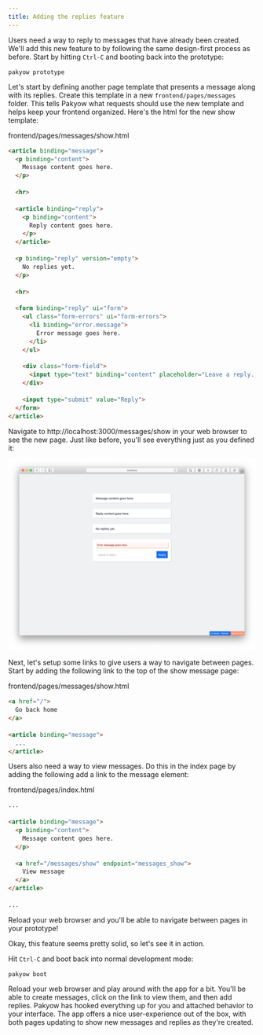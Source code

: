 ```yaml
---
title: Adding the replies feature
---
```


Users need a way to reply to messages that have already been created. We'll add this new feature to by following the same design-first process as before. Start by hitting `Ctrl-C` and booting back into the prototype:

```
pakyow prototype
```

Let's start by defining another page template that presents a message along with its replies. Create this template in a new `frontend/pages/messages` folder. This tells Pakyow what requests should use the new template and helps keep your frontend organized. Here's the html for the new show template:

<div class="filename">
  frontend/pages/messages/show.html
</div>

```html
<article binding="message">
  <p binding="content">
    Message content goes here.
  </p>

  <hr>

  <article binding="reply">
    <p binding="content">
      Reply content goes here.
    </p>
  </article>

  <p binding="reply" version="empty">
    No replies yet.
  </p>

  <hr>

  <form binding="reply" ui="form">
    <ul class="form-errors" ui="form-errors">
      <li binding="error.message">
        Error message goes here.
      </li>
    </ul>

    <div class="form-field">
      <input type="text" binding="content" placeholder="Leave a reply..." required>
    </div>

    <input type="submit" value="Reply">
  </form>
</article>
```

Navigate to http://localhost:3000/messages/show in your web browser to see the new page. Just like before, you'll see everything just as you defined it:

![Pakyow Example: Message Show Prototype](https://github.com/metabahn/pakyow-marketing-public/raw/master/docs/common/images/hello-example-screen-8.png "Pakyow Example: Message Show Prototype")

Next, let's setup some links to give users a way to navigate between pages. Start by adding the following link to the top of the show message page:

<div class="filename">
  frontend/pages/messages/show.html
</div>

```html
<a href="/">
  Go back home
</a>

<article binding="message">
  ...
</article>
```

Users also need a way to view messages. Do this in the index page by adding the following add a link to the message element:

<div class="filename">
  frontend/pages/index.html
</div>

```html
...

<article binding="message">
  <p binding="content">
    Message content goes here.
  </p>

  <a href="/messages/show" endpoint="messages_show">
    View message
  </a>
</article>

...
```

Reload your web browser and you'll be able to navigate between pages in your prototype!

Okay, this feature seems pretty solid, so let's see it in action.

Hit `Ctrl-C` and boot back into normal development mode:

```
pakyow boot
```

Reload your web browser and play around with the app for a bit. You'll be able to create messages, click on the link to view them, and then add replies. Pakyow has hooked everything up for you and attached behavior to your interface. The app offers a nice user-experience out of the box, with both pages updating to show new messages and replies as they're created.

